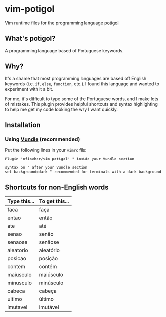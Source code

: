 # vim-potigol

Vim runtime files for the programming language [potigol](http://potigol.github.io)

## What's potigol?

A programming language based of Portuguese keywords.

## Why?

It's a shame that most programming languages are based off English keywords
(i.e. `if`, `else`, `function`, etc.). I found this language and wanted to
experiment with it a bit.

For me, it's difficult to type some of the Portuguese words, and I make lots of
mistakes. This plugin provides helpful shortcuts and syntax highlighting to help
me get my code looking the way I want quickly.

## Installation

### Using [Vundle](https://github.com/VundleVim/Vundle.vim) (recommended)

Put the following lines in your `vimrc` file:

```Vim
Plugin 'nfischer/vim-potigol' " inside your Vundle section

syntax on " after your Vundle section
set background=dark " recommended for terminals with a dark background
```

## Shortcuts for non-English words

| Type this... | To get this... |
|--------------|----------------|
| faca | faça |
| entao | então |
| ate | até |
| senao | senão |
| senaose | senãose |
| aleatorio | aleatório |
| posicao | posição |
| contem | contém |
| maiusculo | maiúsculo |
| minusculo | minúsculo |
| cabeca | cabeça |
| ultimo | último |
| imutavel | imutável |
